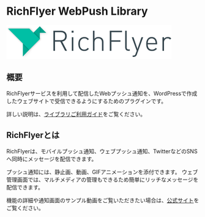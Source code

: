 # RichFlyer WebPush Library

![richflyer_logo](img/logo_black.png)

## 概要
RichFlyerサービスを利用して配信したWebプッシュ通知を、WordPressで作成したウェブサイトで受信できるようにするためのプラグインです。

詳しい説明は、[ライブラリご利用ガイド](https://richflyer.net/sdk/manual/wordpress/)をご覧ください。


## RichFlyerとは
RichFlyerは、モバイルプッシュ通知、ウェブプッシュ通知、TwitterなどのSNSへ同時にメッセージを配信できます。

プッシュ通知には、静止画、動画、GIFアニメーションを添付できます。
ウェブ管理画面では、マルチメディアの管理もできるため簡単にリッチなメッセージを配信できます。

機能の詳細や通知画面のサンプル動画をご覧いただきたい場合は、[公式サイト](https://richflyer.net/)をご覧ください。
